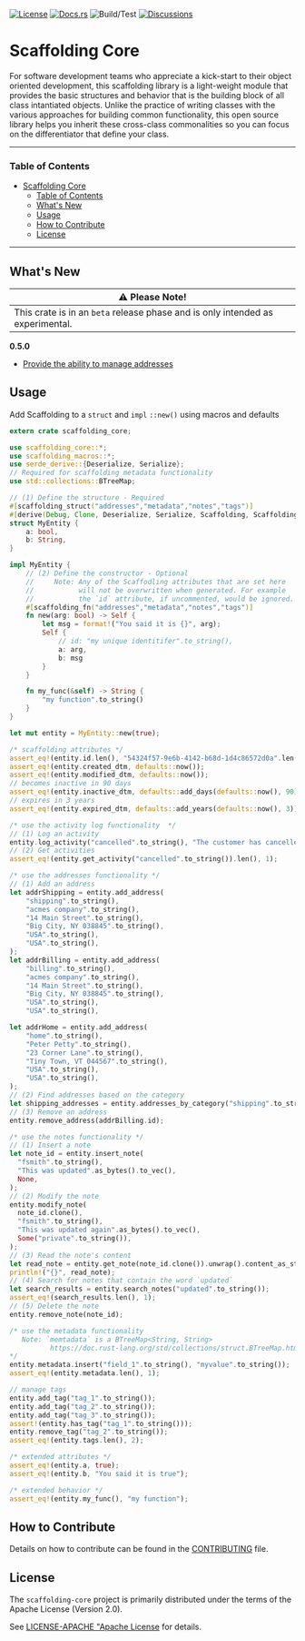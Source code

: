 [![License](https://img.shields.io/badge/License-Apache%202.0-blue.svg)](https://opensource.org/licenses/Apache-2.0)
[![Docs.rs](https://docs.rs/scaffolding-core/badge.svg)](https://docs.rs/scaffolding-core)
![Build/Test](https://github.com/dsietz/scaffolding-core/actions/workflows/master.yaml/badge.svg)
[![Discussions](https://img.shields.io/github/discussions/dsietz/scaffolding-core)](https://github.com/dsietz/scaffolding-core/discussions)

# Scaffolding Core

For software development teams who appreciate a kick-start to their object oriented development, this scaffolding library is a light-weight module that provides the basic structures and behavior that is the building block of all class intantiated objects. Unlike the practice of writing classes with the various approaches for building common functionality, this open source library helps you inherit these cross-class commonalities so you can focus on the differentiator that define your class.   

---

### Table of Contents
- [Scaffolding Core](#scaffolding-core)
    - [Table of Contents](#table-of-contents)
  - [What's New](#whats-new)
  - [Usage](#usage)
  - [How to Contribute](#how-to-contribute)
  - [License](#license)

---

## What's New
| :warning: Please Note!                                                                  |
| ----------------------------------------------------------------------------- |
| This crate is in an `beta` release phase and is only intended as experimental.|

**0.5.0**
+ [Provide the ability to manage addresses](https://github.com/dsietz/scaffolding-core/issues/32)

## Usage
Add Scaffolding to a `struct` and `impl` `::new()` using macros and defaults

```rust
extern crate scaffolding_core;

use scaffolding_core::*;
use scaffolding_macros::*;
use serde_derive::{Deserialize, Serialize};
// Required for scaffolding metadata functionality
use std::collections::BTreeMap;

// (1) Define the structure - Required
#[scaffolding_struct("addresses","metadata","notes","tags")]
#[derive(Debug, Clone, Deserialize, Serialize, Scaffolding, ScaffoldingAddresses, ScaffoldingNotes, ScaffoldingTags)]
struct MyEntity {
    a: bool,
    b: String,
}

impl MyEntity {
    // (2) Define the constructor - Optional
    //     Note: Any of the Scaffodling attributes that are set here 
    //           will not be overwritten when generated. For example
    //           the `id` attribute, if uncommented, would be ignored.
    #[scaffolding_fn("addresses","metadata","notes","tags")]
    fn new(arg: bool) -> Self {
        let msg = format!("You said it is {}", arg);
        Self {
            // id: "my unique identitifer".to_string(),
            a: arg,
            b: msg
        }
    }

    fn my_func(&self) -> String {
        "my function".to_string()
    }
}

let mut entity = MyEntity::new(true);

/* scaffolding attributes */
assert_eq!(entity.id.len(), "54324f57-9e6b-4142-b68d-1d4c86572d0a".len());
assert_eq!(entity.created_dtm, defaults::now());
assert_eq!(entity.modified_dtm, defaults::now());
// becomes inactive in 90 days
assert_eq!(entity.inactive_dtm, defaults::add_days(defaults::now(), 90));
// expires in 3 years
assert_eq!(entity.expired_dtm, defaults::add_years(defaults::now(), 3));

/* use the activity log functionality  */
// (1) Log an activity
entity.log_activity("cancelled".to_string(), "The customer has cancelled their service".to_string());
// (2) Get activities
assert_eq!(entity.get_activity("cancelled".to_string()).len(), 1);

/* use the addresses functionality */
// (1) Add an address
let addrShipping = entity.add_address(
    "shipping".to_string(),
    "acmes company".to_string(),
    "14 Main Street".to_string(),
    "Big City, NY 038845".to_string(),
    "USA".to_string(),
    "USA".to_string(),
);
let addrBilling = entity.add_address(
    "billing".to_string(),
    "acmes company".to_string(),
    "14 Main Street".to_string(),
    "Big City, NY 038845".to_string(),
    "USA".to_string(),
    "USA".to_string(),

let addrHome = entity.add_address(
    "home".to_string(),
    "Peter Petty".to_string(),
    "23 Corner Lane".to_string(),
    "Tiny Town, VT 044567".to_string(),
    "USA".to_string(),
    "USA".to_string(),
);
// (2) Find addresses based on the category
let shipping_addresses = entity.addresses_by_category("shipping".to_string());
// (3) Remove an address
entity.remove_address(addrBilling.id);

/* use the notes functionality */
// (1) Insert a note
let note_id = entity.insert_note(
  "fsmith".to_string(),
  "This was updated".as_bytes().to_vec(),
  None,
);
// (2) Modify the note
entity.modify_note(
  note_id.clone(),
  "fsmith".to_string(),
  "This was updated again".as_bytes().to_vec(),
  Some("private".to_string()),
);
// (3) Read the note's content
let read_note = entity.get_note(note_id.clone()).unwrap().content_as_string().unwrap();
println!("{}", read_note);
// (4) Search for notes that contain the word `updated`
let search_results = entity.search_notes("updated".to_string());
assert_eq!(search_results.len(), 1);
// (5) Delete the note
entity.remove_note(note_id);

/* use the metadata functionality
   Note: `memtadata` is a BTreeMap<String, String>
          https://doc.rust-lang.org/std/collections/struct.BTreeMap.html
*/
entity.metadata.insert("field_1".to_string(), "myvalue".to_string());
assert_eq!(entity.metadata.len(), 1);

// manage tags
entity.add_tag("tag_1".to_string());
entity.add_tag("tag_2".to_string());
entity.add_tag("tag_3".to_string());
assert!(entity.has_tag("tag_1".to_string()));
entity.remove_tag("tag_2".to_string());
assert_eq!(entity.tags.len(), 2);

/* extended attributes */
assert_eq!(entity.a, true);
assert_eq!(entity.b, "You said it is true");

/* extended behavior */
assert_eq!(entity.my_func(), "my function");
```

## How to Contribute

Details on how to contribute can be found in the [CONTRIBUTING](./CONTRIBUTING.md) file.

## License

The `scaffolding-core` project is primarily distributed under the terms of the Apache License (Version 2.0).

See [LICENSE-APACHE "Apache License](./LICENSE-APACHE) for details.